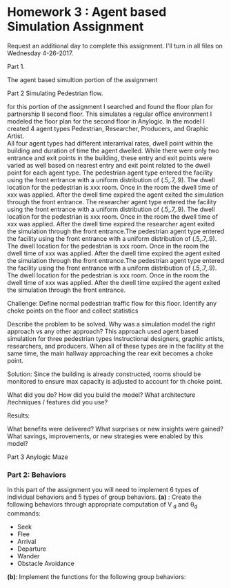 # Homework 3 : Agent based Simulation Assignment 

Request an additional day to complete this assignment.  I'll turn in all files on Wednesday 4-26-2017.

Part 1.  

The agent based simultion portion of the assignment 

Part 2 Simulating Pedestrian flow.

for this portion of the assignment I searched and found the floor plan for partnership II second floor.  This simulates a regular office environment
I modeled the floor plan for the second floor in Anylogic.  In the model I created 4 agent types Pedestrian, Researcher, Producers, and Graphic Artist.  
All four agent types had different interarrival rates, dwell point within the building and duration of time the agent dwelled.  While there were only two 
entrance and exit points in the building, these entry and exit points were varied as well based on nearest entry and exit point related to the dwell point 
for each agent type.  The pedestrian agent type entered the facility using the front entrance with a uniform distribution of (.5,.7,.9).  The dwell location for the
pedestrian is  xxx room.  Once in the room the dwell time of xxx was applied.  After the dwell time expired the agent exited the simulation through
the front entrance.  The researcher agent type entered the facility using the front entrance with a uniform distribution of (.5,.7,.9).  The dwell location for the
pedestrian is  xxx room.  Once in the room the dwell time of xxx was applied.  After the dwell time expired the researcher agent exited the simulation through
the front entrance.The pedestrian agent type entered the facility using the front entrance with a uniform distribution of (.5,.7,.9).  The dwell location for the
pedestrian is  xxx room.  Once in the room the dwell time of xxx was applied.  After the dwell time expired the agent exited the simulation through
the front entrance.The pedestrian agent type entered the facility using the front entrance with a uniform distribution of (.5,.7,.9).  The dwell location for the
pedestrian is  xxx room.  Once in the room the dwell time of xxx was applied.  After the dwell time expired the agent exited the simulation through
the front entrance.

Challenge: Define normal pedestrian traffic flow for this floor.  Identify any choke points on the floor and collect statistics

Describe the problem to be solved. Why was a simulation model the right approach vs any other approach?  This approach used agent based simulation for three pedestrian types Instructional designers, graphic artists, researchers, and producers.  When all of these types are in the facility at the same time, the main hallway approaching the rear exit becomes a choke point.  

Solution:
Since the building is already constructed, rooms should be monitored to ensure max capacity is adjusted to account for th choke point.

What did you do? How did you build the model? What architecture /techniques / features did you use?

Results:

What benefits were delivered? What surprises or new insights were gained? What savings, improvements, or new strategies were enabled by this model?

Part 3 Anylogic Maze
### Part 2: Behaviors
In this part of the assignment you will need to implement 6 types of individual behaviors and 5 types of group behaviors. 
**(a)** : Create the following behaviors through appropriate computation of V<sub> d</sub>  and θ<sub>d</sub>  commands:
* Seek
* Flee
* Arrival
* Departure
* Wander
* Obstacle Avoidance

**(b)**: Implement the functions for the following group behaviors: 